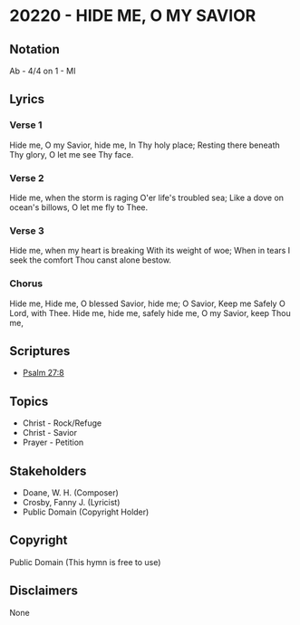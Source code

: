 # 20220 - HIDE ME, O MY SAVIOR

## Notation

Ab - 4/4 on 1 - MI

## Lyrics

### Verse 1

Hide me, O my Savior, hide me, In Thy holy place; Resting there beneath Thy glory, O let me see Thy face.

### Verse 2

Hide me, when the storm is raging O'er life's troubled sea; Like a dove on ocean's billows, O let me fly to Thee. 

### Verse 3

Hide me, when my heart is breaking With its weight of woe; When in tears I seek the comfort Thou canst alone bestow.

### Chorus

Hide me, Hide me, O blessed Savior, hide me; O Savior, Keep me Safely O Lord, with Thee. Hide me, hide me, safely hide me, O my Savior, keep Thou me,


## Scriptures

- [Psalm 27:8](https://www.biblegateway.com/passage/?search=Psalm%2027%3A8)

## Topics

- Christ - Rock/Refuge
- Christ - Savior
- Prayer - Petition

## Stakeholders

- Doane, W. H. (Composer)
- Crosby, Fanny J. (Lyricist)
- Public Domain (Copyright Holder)

## Copyright

Public Domain
(This hymn is free to use)

## Disclaimers

None

